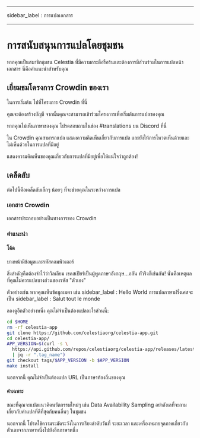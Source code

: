 - - -
sidebar_label : การแปลเอกสาร
- - -

# การสนับสนุนการแปลโดยชุมชน

หากคุณเป็นสมาชิกชุมชน Celestia ที่มีความกระตือรือร้นและต้องการมีส่วนร่วมในการแปลหน้าเอกสาร นี่คือคำแนะนำสำหรับคุณ

## เยี่ยมชมโครงการ Crowdin ของเรา

ในการเริ่มต้น ไปที่โครงการ Crowdin ที่นี่

คุณจะต้องสร้างบัญชี จากนั้นคุณจะสามารถเข้าร่วมโครงการเพื่อเริ่มต้นการแปลของคุณ

หากคุณไม่เห็นภาษาของคุณ โปรดสอบถามในช่อง #translations บน Discord ที่นี่

ใน Crowdin คุณสามารถแปล แสดงความคิดเห็นเกี่ยวกับการแปล และยังให้การโหวตเห็นด้วยและไม่เห็นด้วยในการแปลที่มีอยู่

แสดงความคิดเห็นของคุณเกี่ยวกับการแปลที่มีอยู่เพื่อให้แน่ใจว่าถูกต้อง!

## เคล็ดลับ

ต่อไปนี้คือเคล็ดลับเล็กๆ น้อยๆ ที่จะช่วยคุณในระหว่างการแปล

### เอกสาร Crowdin

เอกสารประกอบอย่างเป็นทางการของ Crowdin

### คำแนะนำ

#### โค้ด

บางหน้ามีข้อมูลและรหัสคอมพิวเตอร์

สิ่งสำคัญคือต้องจำไว้ว่าวิลเลียม เชคสเปียร์เป็นผู้พูดภาษาอังกฤษ...อลัน ทัวริงก็เช่นกัน! นั่นคือเหตุผลที่คุณไม่ควรแปลบางส่วนของรหัส "ตัวเอง"

ตัวอย่างเช่น หากคุณเห็นข้อมูลเมตา เช่น sidebar_label : Hello World การแปลภาษาฝรั่งเศสจะเป็น sidebar_label : Salut tout le monde

ลองดูอีกตัวอย่างหนึ่ง คุณไม่จำเป็นต้องแปลอะไรส่วนนี้:

```sh
cd $HOME
rm -rf celestia-app
git clone https://github.com/celestiaorg/celestia-app.git
cd celestia-app/
APP_VERSION=$(curl -s \
  https://api.github.com/repos/celestiaorg/celestia-app/releases/latest \
  | jq -r ".tag_name")
git checkout tags/$APP_VERSION -b $APP_VERSION
make install
```

นอกจากนี้ คุณไม่จำเป็นต้องแปล URL เป็นภาษาท้องถิ่นของคุณ

#### คำเฉพาะ

ขณะที่คุณจะแปลแนวคิดนวัตกรรมใหม่ๆ เช่น Data Availability Sampling อย่าลังเลที่จะถามเกี่ยวกับคำแปลที่ดีที่สุดกับคนอื่นๆ ในชุมชน

นอกจากนี้ โปรดใช้ความระมัดระวังในการเรียงลำดับวันที่ ระยะเวลา และเครื่องหมายจุลภาคเกี่ยวกับตัวเลขจากภาษาหนึ่งไปยังอีกภาษาหนึ่ง
